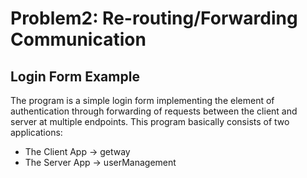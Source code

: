 # Problem2: Re-routing/Forwarding Communication
## Login Form Example
The program is a simple login form implementing the element of authentication through forwarding of requests between the client and server at multiple endpoints. This program basically consists of two applications:

  - The Client App -> getway
  - The Server App -> userManagement

